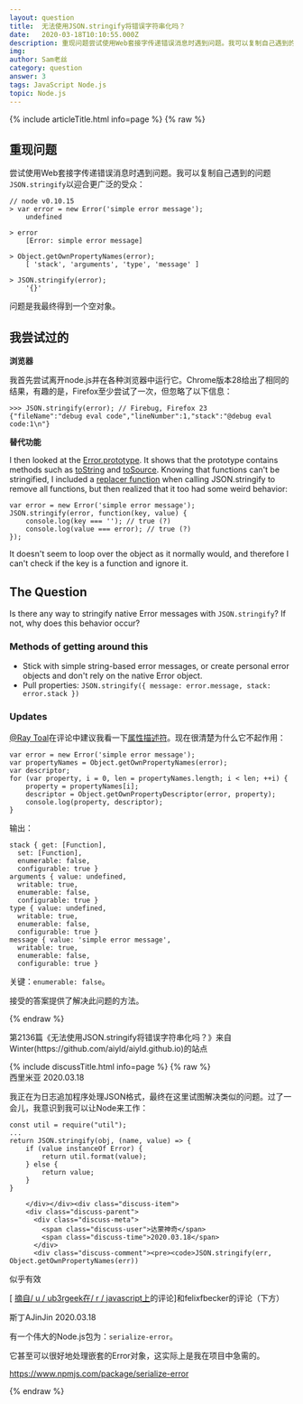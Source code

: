 ```yaml
---
layout: question
title:  无法使用JSON.stringify将错误字符串化吗？
date:   2020-03-18T10:10:55.000Z
description: 重现问题尝试使用Web套接字传递错误消息时遇到问题。我可以复制自己遇到的问题JSON.stringify以迎合更广泛的受众：// node v0....
img: 
author: Sam老丝
category: question
answer: 3
tags: JavaScript Node.js
topic: Node.js
---
```

<div class="article-root">
  <div class="article">
    {% include articleTitle.html info=page %}
    {% raw %}
    <div class="article-content"><h2><font style="vertical-align: inherit;"><font style="vertical-align: inherit;">重现问题</font></font></h2>

<p><font style="vertical-align: inherit;"><font style="vertical-align: inherit;">尝试使用Web套接字传递错误消息时遇到问题。</font><font style="vertical-align: inherit;">我可以复制自己遇到的问题</font></font><code>JSON.stringify</code><font style="vertical-align: inherit;"><font style="vertical-align: inherit;">以迎合更广泛的受众：</font></font></p>

<pre class="lang-js prettyprint-override"><code>// node v0.10.15<font></font>
&gt; var error = new Error('simple error message');<font></font>
    undefined<font></font>
<font></font>
&gt; error<font></font>
    [Error: simple error message]<font></font>
<font></font>
&gt; Object.getOwnPropertyNames(error);<font></font>
    [ 'stack', 'arguments', 'type', 'message' ]<font></font>
<font></font>
&gt; JSON.stringify(error);<font></font>
    '{}'<font></font>
</code></pre>

<p><font style="vertical-align: inherit;"><font style="vertical-align: inherit;">问题是我最终得到一个空对象。</font></font></p>

<h2><font style="vertical-align: inherit;"><font style="vertical-align: inherit;">我尝试过的</font></font></h2>

<p><strong><font style="vertical-align: inherit;"><font style="vertical-align: inherit;">浏览器</font></font></strong></p>

<p><font style="vertical-align: inherit;"><font style="vertical-align: inherit;">我首先尝试离开node.js并在各种浏览器中运行它。</font><font style="vertical-align: inherit;">Chrome版本28给出了相同的结果，有趣的是，Firefox至少尝试了一次，但忽略了以下信息：</font></font></p>

<pre class="lang-js prettyprint-override"><code>&gt;&gt;&gt; JSON.stringify(error); // Firebug, Firefox 23<font></font>
{"fileName":"debug eval code","lineNumber":1,"stack":"@debug eval code:1\n"}<font></font>
</code></pre>

<p><strong><font style="vertical-align: inherit;"><font style="vertical-align: inherit;">替代功能</font></font></strong></p>

<p>I then looked at the <a href="https://developer.mozilla.org/en-US/docs/Web/JavaScript/Reference/Global_Objects/Error/prototype?redirectlocale=en-US&amp;redirectslug=JavaScript/Reference/Global_Objects/Error/prototype" rel="noreferrer">Error.prototype</a>. It shows that the prototype contains methods such as <a href="https://developer.mozilla.org/en-US/docs/Web/JavaScript/Reference/Global_Objects/Error/toString?redirectlocale=en-US&amp;redirectslug=JavaScript/Reference/Global_Objects/Error/toString" rel="noreferrer">toString</a> and <a href="https://developer.mozilla.org/en-US/docs/Web/JavaScript/Reference/Global_Objects/Error/toSource?redirectlocale=en-US&amp;redirectslug=JavaScript/Reference/Global_Objects/Error/toSource" rel="noreferrer">toSource</a>. Knowing that functions can't be stringified, I included a <a href="https://developer.mozilla.org/en-US/docs/Using_native_JSON#The_replacer_parameter" rel="noreferrer">replacer function</a> when calling JSON.stringify to remove all functions, but then realized that it too had some weird behavior:</p>

<pre class="lang-js prettyprint-override"><code>var error = new Error('simple error message');<font></font>
JSON.stringify(error, function(key, value) {<font></font>
    console.log(key === ''); // true (?)<font></font>
    console.log(value === error); // true (?)<font></font>
});<font></font>
</code></pre>

<p>It doesn't seem to loop over the object as it normally would, and therefore I can't check if the key is a function and ignore it.</p>

<h2>The Question</h2>

<p>Is there any way to stringify native Error messages with <code>JSON.stringify</code>? If not, why does this behavior occur?</p>

<h3>Methods of getting around this</h3>

<ul>
<li>Stick with simple string-based error messages, or create personal error objects and don't rely on the native Error object.</li>
<li>Pull properties: <code>JSON.stringify({ message: error.message, stack: error.stack })</code></li>
</ul>

<h3>Updates</h3>

<p><a href="https://stackoverflow.com/users/831878/ray-toal"><font style="vertical-align: inherit;"><font style="vertical-align: inherit;">@Ray Toal</font></font></a><font style="vertical-align: inherit;"><font style="vertical-align: inherit;">在评论中建议我看一下</font></font><a href="https://developer.mozilla.org/en-US/docs/Web/JavaScript/Reference/Global_Objects/Object/getOwnPropertyDescriptor?redirectlocale=en-US&amp;redirectslug=JavaScript/Reference/Global_Objects/Object/getOwnPropertyDescriptor" rel="noreferrer"><font style="vertical-align: inherit;"><font style="vertical-align: inherit;">属性描述符</font></font></a><font style="vertical-align: inherit;"><font style="vertical-align: inherit;">。</font><font style="vertical-align: inherit;">现在很清楚为什么它不起作用：</font></font></p>

<pre class="lang-js prettyprint-override"><code>var error = new Error('simple error message');<font></font>
var propertyNames = Object.getOwnPropertyNames(error);<font></font>
var descriptor;<font></font>
for (var property, i = 0, len = propertyNames.length; i &lt; len; ++i) {<font></font>
    property = propertyNames[i];<font></font>
    descriptor = Object.getOwnPropertyDescriptor(error, property);<font></font>
    console.log(property, descriptor);<font></font>
}<font></font>
</code></pre>

<p><font style="vertical-align: inherit;"><font style="vertical-align: inherit;">输出：</font></font></p>

<pre class="lang-js prettyprint-override"><code>stack { get: [Function],<font></font>
  set: [Function],<font></font>
  enumerable: false,<font></font>
  configurable: true }<font></font>
arguments { value: undefined,<font></font>
  writable: true,<font></font>
  enumerable: false,<font></font>
  configurable: true }<font></font>
type { value: undefined,<font></font>
  writable: true,<font></font>
  enumerable: false,<font></font>
  configurable: true }<font></font>
message { value: 'simple error message',<font></font>
  writable: true,<font></font>
  enumerable: false,<font></font>
  configurable: true }<font></font>
</code></pre>

<p><font style="vertical-align: inherit;"><font style="vertical-align: inherit;">关键：</font></font><code>enumerable: false</code><font style="vertical-align: inherit;"><font style="vertical-align: inherit;">。</font></font></p>

<p><font style="vertical-align: inherit;"><font style="vertical-align: inherit;">接受的答案提供了解决此问题的方法。</font></font></p></div>
    {% endraw %}
  </div>
  <p class="winter_mark">第2136篇《无法使用JSON.stringify将错误字符串化吗？》来自Winter(https://github.com/aiyld/aiyld.github.io)的站点</p>
  <div class="discuss-wrapper">
    {% include discussTitle.html info=page %}
    {% raw %}
    <div class="discuss-list">
    <div class="discuss-item">
        <div class="discuss-parent">
          <div class="discuss-meta">
            <span class="discuss-user">西里米亚</span>
            <span class="discuss-time">2020.03.18</span>
          </div>
          <div class="discuss-comment"><p><font style="vertical-align: inherit;"><font style="vertical-align: inherit;">我正在为日志追加程序处理JSON格式，最终在这里试图解决类似的问题。</font><font style="vertical-align: inherit;">过了一会儿，我意识到我可以让Node来工作：</font></font></p>

<pre><code>const util = require("util");<font></font>
...<font></font>
return JSON.stringify(obj, (name, value) =&gt; {<font></font>
    if (value instanceOf Error) {<font></font>
        return util.format(value);<font></font>
    } else {<font></font>
        return value;<font></font>
    }<font></font>
}<font></font>
</code></pre></div>
        </div></div><div class="discuss-item">
        <div class="discuss-parent">
          <div class="discuss-meta">
            <span class="discuss-user">达蒙神奇</span>
            <span class="discuss-time">2020.03.18</span>
          </div>
          <div class="discuss-comment"><pre><code>JSON.stringify(err, Object.getOwnPropertyNames(err))
</code></pre>

<p><font style="vertical-align: inherit;"><font style="vertical-align: inherit;">似乎有效</font></font></p>

<p><font style="vertical-align: inherit;"><font style="vertical-align: inherit;">[ </font></font><a href="http://www.reddit.com/r/javascript/comments/17i5wz/what_you_might_not_know_about_jsonstringify/c866r2a?context=1" rel="noreferrer"><font style="vertical-align: inherit;"><font style="vertical-align: inherit;">摘自/ u / ub3rgeek在/ r / javascript上</font></font></a><font style="vertical-align: inherit;"><font style="vertical-align: inherit;">的评论]和felixfbecker的评论（下方）</font></font></p></div>
        </div></div><div class="discuss-item">
        <div class="discuss-parent">
          <div class="discuss-meta">
            <span class="discuss-user">斯丁AJinJin</span>
            <span class="discuss-time">2020.03.18</span>
          </div>
          <div class="discuss-comment"><p><font style="vertical-align: inherit;"><font style="vertical-align: inherit;">有一个伟大的Node.js包为：</font></font><code>serialize-error</code><font style="vertical-align: inherit;"><font style="vertical-align: inherit;">。</font></font></p>

<p><font style="vertical-align: inherit;"><font style="vertical-align: inherit;">它甚至可以很好地处理嵌套的Error对象，这实际上是我在项目中急需的。</font></font></p>

<p><a href="https://www.npmjs.com/package/serialize-error" rel="noreferrer"><font style="vertical-align: inherit;"><font style="vertical-align: inherit;">https://www.npmjs.com/package/serialize-error</font></font></a></p></div>
        </div></div>
    </div>
    {% endraw %}
  </div>
<div>
